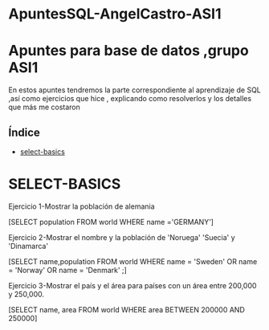 # ApuntesSQL-AngelCastro-ASI1
# Apuntes para base de datos ,grupo ASI1
En estos apuntes tendremos la parte correspondiente al aprendizaje de SQL ,así como ejercicios que hice , explicando como resolverlos y los detalles que más me costaron
## Índice
- [select-basics](#select-basics)
# SELECT-BASICS

Ejercicio 1-Mostrar la población de alemania

[SELECT population
FROM world
WHERE name ='GERMANY']

Ejercicio 2-Mostrar el nombre y la población de 'Noruega' 'Suecia' y 'Dinamarca'

[SELECT name,population
FROM world
WHERE name = 'Sweden'
OR name = 'Norway'
OR name = 'Denmark' ;]

Ejercicio 3-Mostrar el país y el área para países con un área entre 200,000 y 250,000.

[SELECT name, area FROM world
  WHERE area BETWEEN 200000 AND 250000]
  
